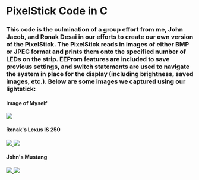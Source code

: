 <body>

  <h1> 
    PixelStick Code in C
  </h1>

  <h3>
    This code is the culmination of a group effort from me, John Jacob, and Ronak Desai in our efforts to create our own version of the PixelStick. The PixelStick reads in images     of either BMP or JPEG format and prints them onto the specified number of LEDs on the strip. EEProm features are included to save previous settings, and switch statements are     used to navigate the system in place for the display (including brightness, saved images, etc.). Below are some images we captured using our lightstick:
  </h3>
  
  <h4>Image of Myself</h4>
  <a href="https://lh3.googleusercontent.com/T86cc2Ve57QYGWQn6duS1-o1E7Gf_EIS6PWuLrazVuxTvgAipIkAXMrJbsOWCcQ_OjtZg-5PQkgBDDlbxMaqBZ94hA_6jT9Alxa9cXBFok8XebwQY-02fk2LrrrxbRuFf2ZpMjQP_A=w2400?source=screenshot.guru"> <img src="https://lh3.googleusercontent.com/T86cc2Ve57QYGWQn6duS1-o1E7Gf_EIS6PWuLrazVuxTvgAipIkAXMrJbsOWCcQ_OjtZg-5PQkgBDDlbxMaqBZ94hA_6jT9Alxa9cXBFok8XebwQY-02fk2LrrrxbRuFf2ZpMjQP_A=w600-h315-p-k" /> </a>
  
  <h4>Ronak's Lexus IS 250</h4>
  <a href="https://lh3.googleusercontent.com/jZp4aDYN4ljen4prKU8OF5eIyvmWwfxBCp6J_C0YlmZafcXiwvzMk4dCTP9KQfFRHfxbL2fFvLEVVpE9URCVaTU2cIkp0gfWXmY8JBWZr2Rw2gKYvxKP_4q0l12Qg9dQRaU3Ddzygg=w2400?source=screenshot.guru"> <img src="https://lh3.googleusercontent.com/jZp4aDYN4ljen4prKU8OF5eIyvmWwfxBCp6J_C0YlmZafcXiwvzMk4dCTP9KQfFRHfxbL2fFvLEVVpE9URCVaTU2cIkp0gfWXmY8JBWZr2Rw2gKYvxKP_4q0l12Qg9dQRaU3Ddzygg=w600-h315-p-k" /> </a>
  <a href="https://lh3.googleusercontent.com/K4PJ7wGy9mZf7bDsqElMkIpuT6bpE57fLpyJWWeLpUrmJaFpeuFNv6xTu6IL6cuHbUlwfh89HsB0upcuu0jl7hLUPwXLgv0GtL-HII3wOAmRuyO5BmauuFYjffGQAPbVkTVeZRwKFg=w2400?source=screenshot.guru"> <img src="https://lh3.googleusercontent.com/K4PJ7wGy9mZf7bDsqElMkIpuT6bpE57fLpyJWWeLpUrmJaFpeuFNv6xTu6IL6cuHbUlwfh89HsB0upcuu0jl7hLUPwXLgv0GtL-HII3wOAmRuyO5BmauuFYjffGQAPbVkTVeZRwKFg=w600-h315-p-k" /> </a>
  
  <h4>John's Mustang</h4>
  <a href="https://lh3.googleusercontent.com/0CPVfq9h-UFL0sved8vmtkLSgtRsTYqsp24nTe5n4JmZD7TcCk8mwBCm-mgdDqnFbSy1nxSDWisHowtxED2rKA08oNfzwAJyJa_suKkL2UjGLulpcJYyjwOVQEfK_smdS69-71PBsQ=w2400?source=screenshot.guru"> <img src="https://lh3.googleusercontent.com/0CPVfq9h-UFL0sved8vmtkLSgtRsTYqsp24nTe5n4JmZD7TcCk8mwBCm-mgdDqnFbSy1nxSDWisHowtxED2rKA08oNfzwAJyJa_suKkL2UjGLulpcJYyjwOVQEfK_smdS69-71PBsQ=w600-h315-p-k" /> </a>
  <a href="https://lh3.googleusercontent.com/Oi_Gvg108EGS4U2Q8ZWmwzFiooDGewAa30H6o1CV1RO42c2LxRl2AIhE3W8LIiZASmkps57dgxtK8L3eKbLOAZLA3ofwWxR_UG9Rv8dW4j0V2cNNKmfob3LQ9mSTY4sYMQ2DYlpPnQ=w2400?source=screenshot.guru"> <img src="https://lh3.googleusercontent.com/Oi_Gvg108EGS4U2Q8ZWmwzFiooDGewAa30H6o1CV1RO42c2LxRl2AIhE3W8LIiZASmkps57dgxtK8L3eKbLOAZLA3ofwWxR_UG9Rv8dW4j0V2cNNKmfob3LQ9mSTY4sYMQ2DYlpPnQ=w600-h315-p-k" /> </a>
  

</body>

